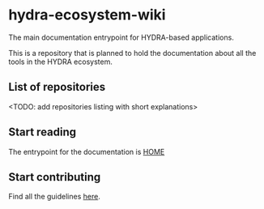 # hydra-ecosystem-wiki

The main documentation entrypoint for HYDRA-based applications.

This is a repository that is planned to hold the documentation about all the tools in the HYDRA ecosystem.

## List of repositories

<TODO: add repositories listing with short explanations>

## Start reading

The entrypoint for the documentation is [HOME](https://github.com/HTTP-APIs/hydra-ecosystem-wiki/blob/master/00-Home.md)

## Start contributing

Find all the guidelines [here](https://github.com/HTTP-APIs/hydra-ecosystem-wiki/blob/develop/Starting-Material.md).
